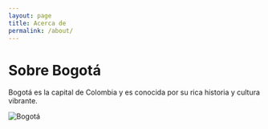 ```yaml
---
layout: page
title: Acerca de
permalink: /about/
---
```


# Sobre Bogotá

Bogotá es la capital de Colombia y es conocida por su rica historia y cultura vibrante.

![Bogotá](https://cdn.pixabay.com/photo/2020/02/25/11/52/colombia-4878720_640.jpg)
